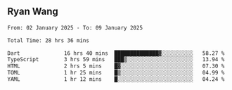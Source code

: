 ## Ryan Wang

<!--START_SECTION:waka-->

```txt
From: 02 January 2025 - To: 09 January 2025

Total Time: 28 hrs 36 mins

Dart              16 hrs 40 mins  ██████████████▓░░░░░░░░░░   58.27 %
TypeScript        3 hrs 59 mins   ███▒░░░░░░░░░░░░░░░░░░░░░   13.94 %
HTML              2 hrs 5 mins    █▓░░░░░░░░░░░░░░░░░░░░░░░   07.30 %
TOML              1 hr 25 mins    █▒░░░░░░░░░░░░░░░░░░░░░░░   04.99 %
YAML              1 hr 12 mins    █░░░░░░░░░░░░░░░░░░░░░░░░   04.24 %
```

<!--END_SECTION:waka-->
